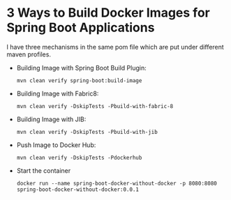 # 3 Ways to Build Docker Images for Spring Boot Applications

I have three mechanisms in the same pom file which are put under different maven profiles.

- Building Image with Spring Boot Build Plugin:

    ```shell
    mvn clean verify spring-boot:build-image
    ```

- Building Image with Fabric8:

    ```shell
    mvn clean verify -DskipTests -Pbuild-with-fabric-8
    ```


- Building Image with JIB:

    ```shell
    mvn clean verify -DskipTests -Pbuild-with-jib
    ```
- Push Image to Docker Hub:

    ```shell
    mvn clean verify -DskipTests -Pdockerhub
    ```
- Start the container
  ```shell
  docker run --name spring-boot-docker-without-docker -p 8080:8080 spring-boot-docker-without-docker:0.0.1
  ```
